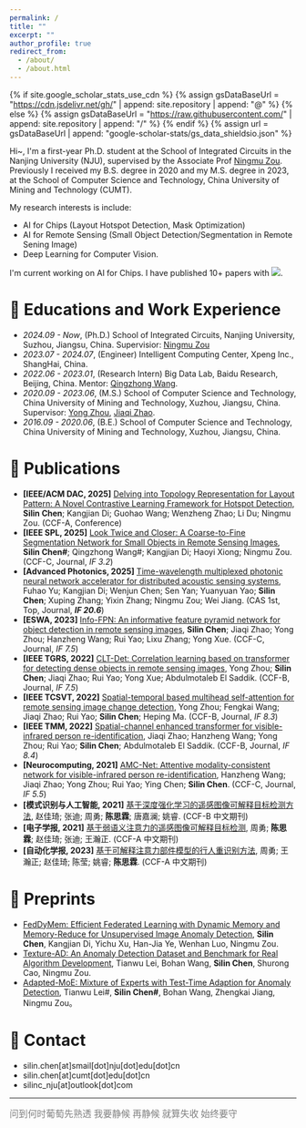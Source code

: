 ```yaml
---
permalink: /
title: ""
excerpt: ""
author_profile: true
redirect_from: 
  - /about/
  - /about.html
---
```

{% if site.google_scholar_stats_use_cdn %}
{% assign gsDataBaseUrl = "https://cdn.jsdelivr.net/gh/" | append: site.repository | append: "@" %}
{% else %}
{% assign gsDataBaseUrl = "https://raw.githubusercontent.com/" | append: site.repository | append: "/" %}
{% endif %}
{% assign url = gsDataBaseUrl | append: "google-scholar-stats/gs_data_shieldsio.json" %}
<span class='anchor' id='about-me'></span>

Hi~, I'm a first-year Ph.D. student at the School of Integrated Circuits in the Nanjing University (NJU), supervised by the Associate Prof [Ningmu Zou](https://zouningmu.github.io). Previously I received my B.S. degree in 2020 and my M.S. degree in 2023, at the School of Computer Science and Technology, China University of Mining and Technology (CUMT).

My research interests is include:
* AI for Chips (Layout Hotspot Detection, Mask Optimization)
* AI for Remote Sensing (Small Object Detection/Segmentation in Remote Sening Image)
* Deep Learning for Computer Vision. 

I'm current working on AI for Chips. I have published 10+ papers with <a href='https://scholar.google.com/citations?user=Yc3F9KMAAAAJ'><img src="https://img.shields.io/endpoint?url={{ url | url_encode }}&logo=Google%20Scholar&labelColor=f6f6f6&color=9cf&style=flat&label=citations"></a>.

# 📖 Educations and Work Experience
- *2024.09 - Now*, (Ph.D.) School of Integrated Circuits, Nanjing University, Suzhou, Jiangsu, China. Supervisior: [Ningmu Zou](https://zouningmu.github.io)
- *2023.07 - 2024.07*, (Engineer) Intelligent Computing Center, Xpeng Inc., ShangHai, China. 
- *2022.06 - 2023.01*, (Research Intern) Big Data Lab, Baidu Research, Beijing, China. Mentor: [Qingzhong Wang](https://qingzwang.github.io).
- *2020.09 - 2023.06*, (M.S.) School of Computer Science and Technology, China University of Mining and Technology, Xuzhou, Jiangsu, China. Supervisor: [Yong Zhou](https://cs.cumt.edu.cn/info/1016/1065.htm), [Jiaqi Zhao](https://www.scholat.com/zhaojiaqi).
- *2016.09 - 2020.06*, (B.E.) School of Computer Science and Technology, China University of Mining and Technology, Xuzhou, Jiangsu, China.

 
<!-- # 🔥 News
- *2022.02*: &nbsp;🎉🎉 Lorem ipsum dolor sit amet, consectetur adipiscing elit. Vivamus ornare aliquet ipsum, ac tempus justo dapibus sit amet. 
- *2022.02*: &nbsp;🎉🎉 Lorem ipsum dolor sit amet, consectetur adipiscing elit. Vivamus ornare aliquet ipsum, ac tempus justo dapibus sit amet.  -->


# 📝 Publications 

- **[IEEE/ACM DAC, 2025]** [Delving into Topology Representation for Layout Pattern:  A Novel Contrastive Learning Framework for Hotspot Detection](https://www.dac.com), **Silin Chen**; Kangjian Di; Guohao Wang; Wenzheng Zhao; Li Du; Ningmu Zou. (CCF-A, Conference)
- **[IEEE SPL, 2025]** [Look Twice and Closer: A Coarse-to-Fine Segmentation Network for Small Objects in Remote Sensing Images](https://ieeexplore.ieee.org/document/10878803), **Silin Chen\#**; Qingzhong Wang\#; Kangjian Di; Haoyi Xiong; Ningmu Zou. (CCF-C, Journal, *IF 3.2*)
- **[Advanced Photonics, 2025]** [Time-wavelength multiplexed photonic neural network accelerator for distributed acoustic sensing systems](https://www.spiedigitallibrary.org/journals/advanced-photonics/volume-7/issue-02/026008/Time-wavelength-multiplexed-photonic-neural-network-accelerator-for-distributed-acoustic/10.1117/1.AP.7.2.026008.pdf), Fuhao Yu; Kangjian Di; Wenjun Chen; Sen Yan; Yuanyuan Yao; **Silin Chen**; Xuping Zhang; Yixin Zhang; Ningmu Zou; Wei Jiang. (CAS 1st, Top, Journal, ***IF 20.6***)
- **[ESWA, 2023]** [Info-FPN: An informative feature pyramid network for object detection in remote sensing images](https://www.sciencedirect.com/science/article/pii/S0957417422021509), **Silin Chen**; Jiaqi Zhao; Yong Zhou; Hanzheng Wang; Rui Yao; Lixu Zhang; Yong Xue. (CCF-C, Journal, *IF 7.5*)
- **[IEEE TGRS, 2022]** [CLT-Det: Correlation learning based on transformer for detecting dense objects in remote sensing images](https://ieeexplore.ieee.org/abstract/document/9878347/), Yong Zhou; **Silin Chen**; Jiaqi Zhao; Rui Yao; Yong Xue; Abdulmotaleb El Saddik. (CCF-B, Journal, *IF 7.5*)
- **[IEEE TCSVT, 2022]** [Spatial-temporal based multihead self-attention for remote sensing image change detection](https://ieeexplore.ieee.org/abstract/document/9777690/), Yong Zhou; Fengkai Wang; Jiaqi Zhao; Rui Yao; **Silin Chen**; Heping Ma. (CCF-B, Journal, *IF 8.3*)
- **[IEEE TMM, 2022]** [Spatial-channel enhanced transformer for visible-infrared person re-identification](https://ieeexplore.ieee.org/abstract/document/9745797/), Jiaqi Zhao; Hanzheng Wang; Yong Zhou; Rui Yao; **Silin Chen**; Abdulmotaleb El Saddik. (CCF-B, Journal, *IF 8.4*)
- **[Neurocomputing, 2021]** [AMC-Net: Attentive modality-consistent network for visible-infrared person re-identification](https://www.sciencedirect.com/science/article/pii/S0925231221012376), Hanzheng Wang; Jiaqi Zhao; Yong Zhou; Rui Yao; Ying Chen; **Silin Chen**. (CCF-C, Journal, *IF 5.5*)
- **[模式识别与人工智能, 2021]** [基于深度强化学习的遥感图像可解释目标检测方法](https://kns.cnki.net/kcms2/article/abstract?v=2Z_8GvOTliWhXUiDYKrqnAIPgVc_lC1Ew6X9U5rDBYkKYAzixt42EIp65ugcuaIowLZSH_2gP6c5nPlLbdyN0Ml5JvSOTKg7F8602y-sAh1vpJ8fG_j0rDVI1TL9XD8XNNtUaciQFnhCi5tl63-L4LI84aYeo8C8ukKG3bWxsAJfhPVa3Mu23g==&uniplatform=NZKPT&language=CHS), 赵佳琦; 张迪; 周勇; **陈思霖**; 唐嘉澜; 姚睿. (CCF-B 中文期刊)
- **[电子学报, 2021]** [基于弱语义注意力的遥感图像可解释目标检测](https://kns.cnki.net/kcms2/article/abstract?v=2Z_8GvOTliWJXRBpzMn5rJLaErJ_3a4jRYTL_LTQ5yIB-lw4E6oiOSC83CSnVxd-0_jO1LnpuAVLLMhVMSs2C2CCL1trIxtsV6N8xRnSrMajMzuOW2WG1oorJkzeqpB7uisWhBOJEYXxQplAxArUODG4x3DiFRpNENiuPcre8mHUABV9WyoPJw==&uniplatform=NZKPT&language=CHS), 周勇; **陈思霖**; 赵佳琦; 张迪; 王瀚正. (CCF-A 中文期刊)
- **[自动化学报, 2023]** [基于可解释注意力部件模型的行人重识别方法](https://kns.cnki.net/kcms2/article/abstract?v=2Z_8GvOTliX0_Qlr2udCG_FEbYikpAPgAyKNhRBy21RPse0P_qg3kFflzU6Nzywf3zL63xZbV6jw-58XwxUwksmxiXM4SXtonDchnDVDunCJVWq6wRiPCt-e1Dq64SOKMEujSlqf-AJV-kSwx6ZqUBVfAsNK8PXnMZ92CeIPn1FFcaDrnUlEQg==&uniplatform=NZKPT&language=CHS), 周勇; 王瀚正; 赵佳琦; 陈莹; 姚睿; **陈思霖**. (CCF-A 中文期刊)



# 🙏 Preprints
- [FedDyMem: Efficient Federated Learning with Dynamic Memory and Memory-Reduce for Unsupervised Image Anomaly Detection](https://arxiv.org/pdf/2502.21012), **Silin Chen**, Kangjian Di, Yichu Xu, Han-Jia Ye, Wenhan Luo, Ningmu Zou.
- [Texture-AD: An Anomaly Detection Dataset and Benchmark for Real Algorithm Development](https://arxiv.org/pdf/2409.06367), Tianwu Lei, Bohan Wang, **Silin Chen**, Shurong Cao, Ningmu Zou.
- [Adapted-MoE: Mixture of Experts with Test-Time Adaption for Anomaly Detection](https://arxiv.org/pdf/2409.05611), Tianwu Lei#, **Silin Chen#**, Bohan Wang, Zhengkai Jiang, Ningmu Zou。


# 📧 Contact

- silin.chen[at]smail[dot]nju[dot]edu[dot]cn
- silin.chen[at]cumt[dot]edu[dot]cn
- silinc_nju[at]outlook[dot]com

***


<font color=gray size=3 face="KAI">问到何时葡萄先熟透 我要静候 再静候 就算失收 始终要守</font>